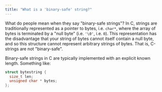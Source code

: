 ```yaml
---
title: "What is a 'binary-safe' string?"
---
```


What do people mean when they say "binary-safe strings"? In C, strings are traditionally represented as a pointer to bytes, i.e. `char*`, where the array of bytes is terminated by a "null byte" (i.e. `'\0'`, i.e. `0`). This representation has the disadvantage that your string of bytes cannot itself contain a null byte, and so this structure cannot represent arbitrary strings of bytes. That is, C-strings are not "binary-safe".

Binary-safe strings in C are typically implemented with an explicit known length. Something like:

```c
struct bytestring {
  size_t len;
  unsigned char * bytes;
};
```
